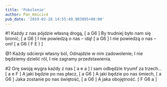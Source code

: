 ```yaml
---
title: 'Pokolenie'
author: Pan_Kmicic4
pub_date: '2019-02-28 14:55:49.903095+00:00'
---
```


#1
Każdy z nas pójdzie własną drogą, [ a G6  ]
By trudniej było nam się bronić; [ a G6  ]
I nie powiedzą o nas – idą! [ a G6 ] 
I nie powiedzą o nas – oni! [ a G6 ( F E ) ]

@1
Każdy odcierpi własny ból,
Odnajdzie w nim zadowolenie;
I nie będziemy dzielić ról,
I nie zagramy przedstawienia.

#2
Grę swoją wygra każdy z nas [ a e a ]
I sam odbędzie tryumf za trzech... [ a e F ]
A jaki będzie po nas płacz, [ a G6 ]
A jaki będzie po nas śmiech, [ a G6 ]
Jaka zostanie po nas świętość, [ a G6 ]
A jaka obojętność.  [ F G6 a ]